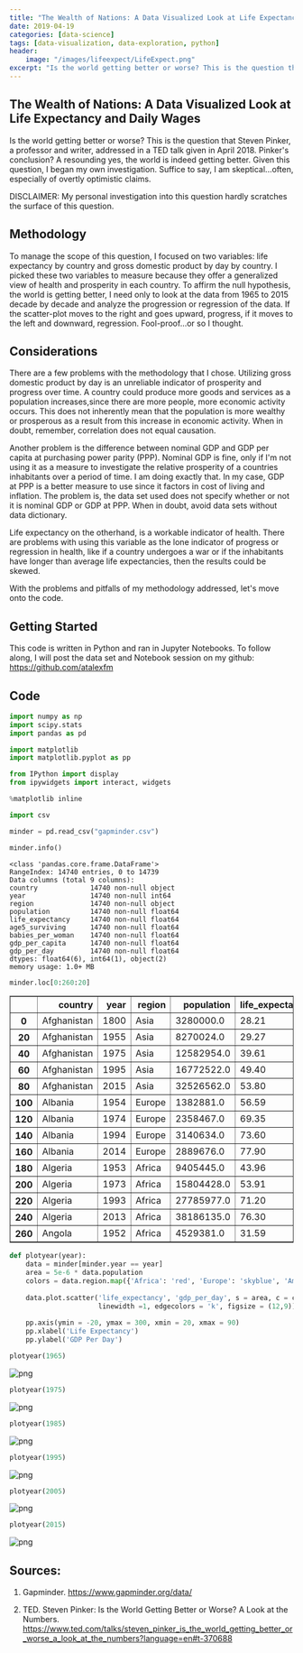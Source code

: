 ```yaml
---
title: "The Wealth of Nations: A Data Visualized Look at Life Expectancy and Daily Wages"
date: 2019-04-19
categories: [data-science]
tags: [data-visualization, data-exploration, python]
header:
    image: "/images/lifeexpect/LifeExpect.png"
excerpt: "Is the world getting better or worse? This is the question that Steven Pinker, a professor and writer, addressed in a TED talk given in April 2018. Pinker's conclusion? A resounding yes, the world is indeed getting better. Given this question, I began my own investigation. Suffice to say, I am skeptical...often, especially of overtly optimistic claims." 
---
```


## The Wealth of Nations: A Data Visualized Look at Life Expectancy and Daily Wages

Is the world getting better or worse? This is the question that Steven Pinker, a professor and writer, addressed in a TED talk given in April 2018. Pinker's conclusion? A resounding yes, the world is indeed getting better. Given this question, I began my own investigation. Suffice to say, I am skeptical...often, especially of overtly optimistic claims. 

DISCLAIMER: My personal investigation into this question hardly scratches the surface of this question.

## Methodology 

To manage the scope of this question, I focused on two variables: life expectancy by country and gross domestic product by day by country. I picked these two variables to measure because they offer a generalized view of health and prosperity in each country. To affirm the null hypothesis, the world is getting better, I need only to look at the data from 1965 to 2015 decade by decade and analyze the progression or regression of the data. If the scatter-plot moves to the right and goes upward, progress, if it moves to the left and downward, regression. Fool-proof...or so I thought.

## Considerations

There are a few problems with the methodology that I chose. Utilizing gross domestic product by day is an unreliable indicator of prosperity and progress over time. A country could produce more goods and services as a population increases,since there are more people, more economic activity occurs. This does not inherently mean that the population is more wealthy or prosperous as a result from this increase in economic activity. When in doubt, remember, correlation does not equal causation. 

Another problem is the difference between nominal GDP and GDP per capita at purchasing power parity (PPP). Nominal GDP is fine, only if I'm not using it as a measure to investigate the relative prosperity of a countries inhabitants over a period of time. I am doing exactly that. In my case, GDP at PPP is a better measure to use since it factors in cost of living and inflation. The problem is, the data set used does not specify whether or not it is nominal GDP or GDP at PPP. When in doubt, avoid data sets without data dictionary. 

Life expectancy on the otherhand, is a workable indicator of health. There are problems with using this variable as the lone indicator of progress or regression in health, like if a country undergoes a war or if the inhabitants have longer than average life expectancies, then the results could be skewed. 

With the problems and pitfalls of my methodology addressed, let's move onto the code. 

## Getting Started

This code is written in Python and ran in Jupyter Notebooks. To follow along, I will post the data set and Notebook session on my github: https://github.com/atalexfm

## Code

```python
import numpy as np
import scipy.stats
import pandas as pd
```


```python
import matplotlib
import matplotlib.pyplot as pp

from IPython import display 
from ipywidgets import interact, widgets

%matplotlib inline
```


```python
import csv
```


```python
minder = pd.read_csv("gapminder.csv")
```


```python
minder.info()
```

    <class 'pandas.core.frame.DataFrame'>
    RangeIndex: 14740 entries, 0 to 14739
    Data columns (total 9 columns):
    country             14740 non-null object
    year                14740 non-null int64
    region              14740 non-null object
    population          14740 non-null float64
    life_expectancy     14740 non-null float64
    age5_surviving      14740 non-null float64
    babies_per_woman    14740 non-null float64
    gdp_per_capita      14740 non-null float64
    gdp_per_day         14740 non-null float64
    dtypes: float64(6), int64(1), object(2)
    memory usage: 1.0+ MB



```python
minder.loc[0:260:20]
```




<div>
<style scoped>
    .dataframe tbody tr th:only-of-type {
        vertical-align: middle;
    }

    .dataframe tbody tr th {
        vertical-align: top;
    }

    .dataframe thead th {
        text-align: right;
    }
</style>
<table border="1" class="dataframe">
  <thead>
    <tr style="text-align: right;">
      <th></th>
      <th>country</th>
      <th>year</th>
      <th>region</th>
      <th>population</th>
      <th>life_expectancy</th>
      <th>age5_surviving</th>
      <th>babies_per_woman</th>
      <th>gdp_per_capita</th>
      <th>gdp_per_day</th>
    </tr>
  </thead>
  <tbody>
    <tr>
      <th>0</th>
      <td>Afghanistan</td>
      <td>1800</td>
      <td>Asia</td>
      <td>3280000.0</td>
      <td>28.21</td>
      <td>53.142</td>
      <td>7.00</td>
      <td>603.0</td>
      <td>1.650924</td>
    </tr>
    <tr>
      <th>20</th>
      <td>Afghanistan</td>
      <td>1955</td>
      <td>Asia</td>
      <td>8270024.0</td>
      <td>29.27</td>
      <td>60.193</td>
      <td>7.67</td>
      <td>1125.0</td>
      <td>3.080082</td>
    </tr>
    <tr>
      <th>40</th>
      <td>Afghanistan</td>
      <td>1975</td>
      <td>Asia</td>
      <td>12582954.0</td>
      <td>39.61</td>
      <td>72.060</td>
      <td>7.67</td>
      <td>1201.0</td>
      <td>3.288159</td>
    </tr>
    <tr>
      <th>60</th>
      <td>Afghanistan</td>
      <td>1995</td>
      <td>Asia</td>
      <td>16772522.0</td>
      <td>49.40</td>
      <td>84.770</td>
      <td>7.83</td>
      <td>872.0</td>
      <td>2.387406</td>
    </tr>
    <tr>
      <th>80</th>
      <td>Afghanistan</td>
      <td>2015</td>
      <td>Asia</td>
      <td>32526562.0</td>
      <td>53.80</td>
      <td>90.890</td>
      <td>4.47</td>
      <td>1925.0</td>
      <td>5.270363</td>
    </tr>
    <tr>
      <th>100</th>
      <td>Albania</td>
      <td>1954</td>
      <td>Europe</td>
      <td>1382881.0</td>
      <td>56.59</td>
      <td>84.829</td>
      <td>6.31</td>
      <td>2108.0</td>
      <td>5.771389</td>
    </tr>
    <tr>
      <th>120</th>
      <td>Albania</td>
      <td>1974</td>
      <td>Europe</td>
      <td>2358467.0</td>
      <td>69.35</td>
      <td>90.082</td>
      <td>4.54</td>
      <td>4177.0</td>
      <td>11.436003</td>
    </tr>
    <tr>
      <th>140</th>
      <td>Albania</td>
      <td>1994</td>
      <td>Europe</td>
      <td>3140634.0</td>
      <td>73.60</td>
      <td>96.540</td>
      <td>2.77</td>
      <td>3457.0</td>
      <td>9.464750</td>
    </tr>
    <tr>
      <th>160</th>
      <td>Albania</td>
      <td>2014</td>
      <td>Europe</td>
      <td>2889676.0</td>
      <td>77.90</td>
      <td>98.560</td>
      <td>1.78</td>
      <td>10160.0</td>
      <td>27.816564</td>
    </tr>
    <tr>
      <th>180</th>
      <td>Algeria</td>
      <td>1953</td>
      <td>Africa</td>
      <td>9405445.0</td>
      <td>43.96</td>
      <td>73.758</td>
      <td>7.65</td>
      <td>4077.0</td>
      <td>11.162218</td>
    </tr>
    <tr>
      <th>200</th>
      <td>Algeria</td>
      <td>1973</td>
      <td>Africa</td>
      <td>15804428.0</td>
      <td>53.91</td>
      <td>77.660</td>
      <td>7.55</td>
      <td>7581.0</td>
      <td>20.755647</td>
    </tr>
    <tr>
      <th>220</th>
      <td>Algeria</td>
      <td>1993</td>
      <td>Africa</td>
      <td>27785977.0</td>
      <td>71.20</td>
      <td>95.580</td>
      <td>3.97</td>
      <td>9279.0</td>
      <td>25.404517</td>
    </tr>
    <tr>
      <th>240</th>
      <td>Algeria</td>
      <td>2013</td>
      <td>Africa</td>
      <td>38186135.0</td>
      <td>76.30</td>
      <td>97.480</td>
      <td>2.80</td>
      <td>12893.0</td>
      <td>35.299110</td>
    </tr>
    <tr>
      <th>260</th>
      <td>Angola</td>
      <td>1952</td>
      <td>Africa</td>
      <td>4529381.0</td>
      <td>31.59</td>
      <td>60.428</td>
      <td>6.98</td>
      <td>3281.0</td>
      <td>8.982888</td>
    </tr>
  </tbody>
</table>
</div>




```python
def plotyear(year):
    data = minder[minder.year == year]
    area = 5e-6 * data.population
    colors = data.region.map({'Africa': 'red', 'Europe': 'skyblue', 'America':'green', 'Asia':'orange'})
    
    data.plot.scatter('life_expectancy', 'gdp_per_day', s = area, c = colors,
                      linewidth =1, edgecolors = 'k', figsize = (12,9))
    
    pp.axis(ymin = -20, ymax = 300, xmin = 20, xmax = 90)
    pp.xlabel('Life Expectancy')
    pp.ylabel('GDP Per Day')
```


```python
plotyear(1965) 
```


![png](output_7_0.png)



```python
plotyear(1975)
```


![png](output_8_0.png)



```python
plotyear(1985)
```


![png](output_9_0.png)



```python
plotyear(1995)
```


![png](output_10_0.png)



```python
plotyear(2005)
```


![png](output_11_0.png)



```python
plotyear(2015)
```


![png](output_12_0.png)


## Sources:

1. Gapminder. https://www.gapminder.org/data/

2. TED. Steven Pinker: Is the World Getting Better or Worse? A Look at the Numbers. 
https://www.ted.com/talks/steven_pinker_is_the_world_getting_better_or_worse_a_look_at_the_numbers?language=en#t-370688
